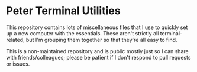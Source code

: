 # Peter Terminal Utilities

This repository contains lots of miscellaneous files that I use to quickly set up a new computer with the essentials. These aren't strictly all terminal-related, but I'm grouping them together so that they're all easy to find.

This is a non-maintained repository and is public mostly just so I can share with friends/colleagues; please be patient if I don't respond to pull requests or issues.
